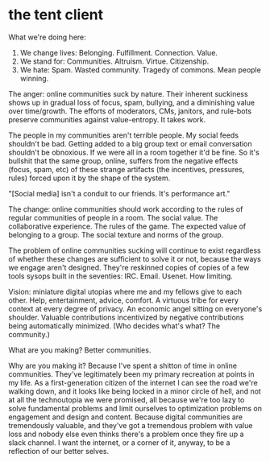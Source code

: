 the tent client
===============

What we're doing here: 

1. We change lives: Belonging. Fulfillment. Connection. Value.
2. We stand for: Communities. Altruism. Virtue. Citizenship.
3. We hate: Spam. Wasted community. Tragedy of commons. Mean people winning.

The anger: online communities suck by nature. Their inherent suckiness shows up in gradual loss of focus, spam, bullying, and a diminishing value over time/growth. The efforts of moderators, CMs, janitors, and rule-bots preserve communities against value-entropy. It takes work.

The people in my communities aren't terrible people. My social feeds shouldn't be bad. Getting added to a big group text or email conversation shouldn't be obnoxious. If we were all in a room together it'd be fine. So it's bullshit that the same group, online, suffers from the negative effects (focus, spam, etc) of these strange artifacts (the incentives, pressures, rules) forced upon it by the shape of the system.

"[Social media] isn't a conduit to our friends. It's performance art."

The change: online communities should work according to the rules of regular communities of people in a room. The social value. The collaborative experience. The rules of the game. The expected value of belonging to a group. The social texture and norms of the group.

The problem of online communities sucking will continue to exist regardless of whether these changes are sufficient to solve it or not, because the ways we engage aren't designed. They're reskinned copies of copies of a few tools sysops built in the seventies: IRC. Email. Usenet. How limiting.

Vision: miniature digital utopias where me and my fellows give to each other. Help, entertainment, advice, comfort. A virtuous tribe for every context at every degree of privacy. An economic angel sitting on everyone's shoulder. Valuable contributions incentivized by negative contributions being automatically minimized. (Who decides what's what? The community.)

What are you making? Better communities.

Why are you making it? Because I've spent a shitton of time in online communities. They've legitimately been my primary recreation at points in my life. As a first-generation citizen of the internet I can see the road we're walking down, and it looks like being locked in a minor circle of hell, and not at all the technoutopia we were promised, all because we're too lazy to solve fundamental problems and limit ourselves to optimization problems on engagement and design and content. Because digital communities are tremendously valuable, and they've got a tremendous problem with value loss and nobody else even thinks there's a problem once they fire up a slack channel. I want the internet, or a corner of it, anyway, to be a reflection of our better selves.